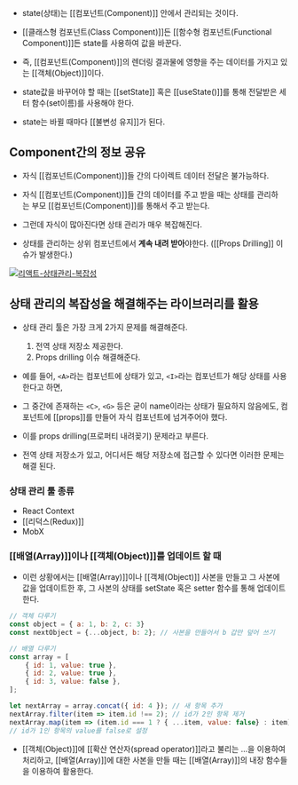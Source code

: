 - state(상태)는 [[컴포넌트(Component)]] 안에서 관리되는 것이다.
- [[클래스형 컴포넌트(Class Component)]]든 [[함수형 컴포넌트(Functional Component)]]든 state를 사용하여 값을 바꾼다.

- 즉, [[컴포넌트(Component)]]의 렌더링 결과물에 영향을 주는 데이터를 가지고 있는 [[객체(Object)]]이다.

- state값을 바꾸어야 할 때는 [[setState]] 혹은 [[useState()]]를 통해 전달받은 세터 함수(set이름)를 사용해야 한다.
- state는 바뀔 때마다 [[불변성 유지]]가 된다.


## Component간의 정보 공유

- 자식 [[컴포넌트(Component)]]들 간의 다이렉트 데이터 전달은 불가능하다.
- 자식 [[컴포넌트(Component)]]들 간의 데이터를 주고 받을 때는 상태를 관리하는 부모 [[컴포넌트(Component)]]를 통해서 주고 받는다.

- 그런데 자식이 많아진다면 상태 관리가 매우 복잡해진다.
- 상태를 관리하는 상위 컴포넌트에서 **계속 내려 받아**야한다. ([[Props Drilling]] 이슈가 발생한다.)

[![리액트-상태관리-복잡성](https://i0.wp.com/hanamon.kr/wp-content/uploads/2021/07/%E1%84%85%E1%85%B5%E1%84%8B%E1%85%A2%E1%86%A8%E1%84%90%E1%85%B3-%E1%84%89%E1%85%A1%E1%86%BC%E1%84%90%E1%85%A2%E1%84%80%E1%85%AA%E1%86%AB%E1%84%85%E1%85%B5-%E1%84%87%E1%85%A9%E1%86%A8%E1%84%8C%E1%85%A1%E1%86%B8%E1%84%89%E1%85%A5%E1%86%BC.jpg?resize=300%2C477&ssl=1)](https://hanamon.kr/codestates-til-%ed%95%ad%ed%95%b4%ec%9d%bc%ec%a7%80-44%ec%9d%bc%ec%b0%a8/%e1%84%85%e1%85%b5%e1%84%8b%e1%85%a2%e1%86%a8%e1%84%90%e1%85%b3-%e1%84%89%e1%85%a1%e1%86%bc%e1%84%90%e1%85%a2%e1%84%80%e1%85%aa%e1%86%ab%e1%84%85%e1%85%b5-%e1%84%87%e1%85%a9%e1%86%a8%e1%84%8c%e1%85%a1/)

## 상태 관리의 복잡성을 해결해주는 라이브러리를 활용

- 상태 관리 툴은 가장 크게 2가지 문제를 해결해준다.
	1. 전역 상태 저장소 제공한다.
	2. Props drilling 이슈 해결해준다.

- 예를 들어, `<A>`라는 컴포넌트에 상태가 있고, `<I>`라는 컴포넌트가 해당 상태를 사용한다고 하면,
- 그 중간에 존재하는 `<C>`, `<G>` 등은 굳이 name이라는 상태가 필요하지 않음에도, 컴포넌트에 [[props]]를 만들어 자식 컴포넌트에 넘겨주어야 했다.
- 이를 props drilling(프로퍼티 내려꽂기) 문제라고 부른다.
- 전역 상태 저장소가 있고, 어디서든 해당 저장소에 접근할 수 있다면 이러한 문제는 해결 된다.

### 상태 관리 툴 종류
- React Context
- [[리덕스(Redux)]]
- MobX

### [[배열(Array)]]이나 [[객체(Object)]]를 업데이트 할 때

- 이런 상황에서는 [[배열(Array)]]이나 [[객체(Object)]] 사본을 만들고 그 사본에 값을 업데이트한 후, 그 사본의 상태를 setState 혹은 setter 함수를 통해 업데이트한다.

```js
// 객체 다루기
const object = { a: 1, b: 2, c: 3}
const nextObject = {...object, b: 2}; // 사본을 만들어서 b 갑만 덮어 쓰기

// 배열 다루기
const array = [
	{ id: 1, value: true },
	{ id: 2, value: true },
	{ id: 3, value: false },
];

let nextArray = array.concat({ id: 4 }); // 새 항목 추가
nextArray.filter(item => item.id !== 2); // id가 2인 항목 제거
nextArray.map(item => (item.id === 1 ? { ...item, value: false} : item); 
// id가 1인 항목의 value를 false로 설정

```

- [[객체(Object)]]에  [[확산 연산자(spread operator)]]라고 불리는 ...을 이용하여 처리하고, [[배열(Array)]]에 대한 사본을 만들 때는 [[배열(Array)]]의 내장 함수들을 이용하여 활용한다.

